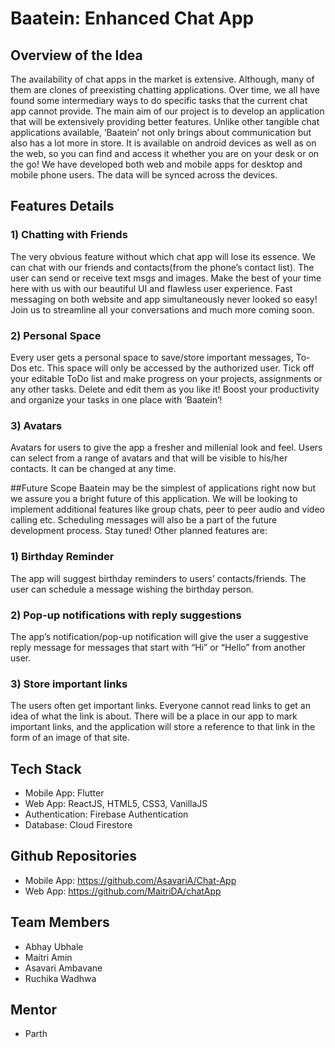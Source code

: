 # Baatein: Enhanced Chat App

## Overview of the Idea

The availability of chat apps in the market is extensive. Although, many of them are clones of preexisting chatting applications. Over time, we all have found some intermediary ways to do specific tasks that the current chat app cannot provide. The main aim of our project is to develop an application that will be extensively providing better features. Unlike other tangible chat applications available, ‘Baatein’ not only brings about communication but also has a lot more in store. It is available on android devices as well as on the web, so you can find and access it whether you are on your desk or on the go! We have developed both  web and mobile apps for desktop and mobile phone users. The data will be synced across the devices.


## Features Details
### 1) Chatting with Friends
The very obvious feature without which chat app will lose its essence. We can chat with our friends and contacts(from the phone’s contact list). The user can send or receive text msgs and images. Make the best of your time here with us with our beautiful UI and flawless user experience. Fast messaging on both website and app simultaneously never looked so easy! Join us to streamline all your conversations and much more coming soon.

### 2) Personal Space
Every user gets a personal space to save/store important messages, To-Dos etc. This space will only be accessed by the authorized user. Tick off your editable ToDo list and make progress on your projects, assignments or any other tasks. Delete and edit them as you like it! Boost your productivity and organize your tasks in one place with ‘Baatein’!

### 3) Avatars
Avatars for users to give the app a fresher and millenial look and feel. Users can select from a range of avatars and that will be visible to his/her contacts. It can be changed at any time.

##Future Scope
Baatein may be the simplest of applications right now but we assure you a bright future of this application. We will be looking to implement additional features like group chats, peer to peer audio and video calling etc. Scheduling messages will also be a part of the future development process. Stay tuned! Other planned features are:

### 1) Birthday Reminder
The app will suggest birthday reminders to users’ contacts/friends. The user can schedule a message wishing the birthday person.

### 2) Pop-up notifications with reply suggestions
The app’s notification/pop-up notification will give the user a suggestive reply message for messages that start with “Hi” or “Hello” from another user.

### 3) Store important links
The users often get important links. Everyone cannot read links to get an idea of what the link is about. There will be a place in our app to mark important links, and the application will store a reference to that link in the form of an image of that site.

## Tech Stack
* Mobile App: Flutter
* Web App: ReactJS, HTML5, CSS3, VanillaJS
* Authentication: Firebase Authentication
* Database: Cloud Firestore

## Github Repositories
* Mobile App: https://github.com/AsavariA/Chat-App
* Web App: https://github.com/MaitriDA/chatApp

##  Team Members
* Abhay Ubhale
* Maitri Amin
* Asavari Ambavane
* Ruchika Wadhwa

## Mentor
* Parth 


